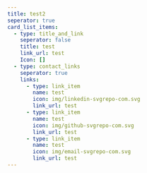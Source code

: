 ```yaml
---
title: test2
seperator: true
card_list_items:
  - type: title_and_link
    seperator: false
    title: test
    link_url: test
    Icon: []
  - type: contact_links
    seperator: true
    links:
      - type: link_item
        name: test
        icon: img/linkedin-svgrepo-com.svg
        link_url: test
      - type: link_item
        name: test
        icon: img/github-svgrepo-com.svg
        link_url: test
      - type: link_item
        name: test
        icon: img/email-svgrepo-com.svg
        link_url: test
---
```

